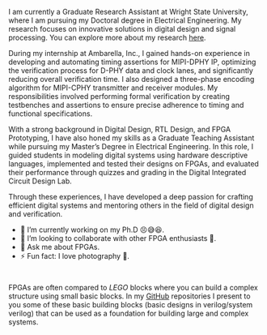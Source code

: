 <!-- I work as Graduate Research Assistant at Wright State University currently pursuing my Doctoral degree. You can find more about my research [here](research/2024_07_08_10_15_40_research).

During my internship at Ambarella, Inc., I acquired hands-on experience in developing and automating timing assertions for MIPI-DPHY IP, optimizing the verification of D-PHY data and clock lanes, and significantly reducing overall verification time. I also designed a three-phase encoding algorithm for MIPI-CPHY transmitter and receiver modules. My responsibilities included performing formal verification by creating testbenches and assertions to ensure precise adherence to timing and functional specifications.

My background includes Digital Design, RTL design, FPGA prototyping, Circuit design, and I have worked as a graduate teaching assistant while pursuing a Master’s Degree in Electrical Engineering.

As a teaching assistant I Instructed students in modeling digital systems using hardware descriptive language. Implemented and tested the designs on FPGAs. Evaluated the student's performance based on quizzes and graded them accordingly for Digital Integrated Circuit Design Lab.

My research focus is on wideband digital receivers for radar applications.

-   🌱 I’m currently learning new technology in the field of digital design.

 `✨Share Knowledge, Spread Love.✨` -->


I am currently a Graduate Research Assistant at Wright State University, where I am pursuing my Doctoral degree in Electrical Engineering. My research focuses on innovative solutions in digital design and signal processing. You can explore more about my research [here](research/2024_07_08_10_15_40_research).

During my internship at Ambarella, Inc., I gained hands-on experience in developing and automating timing assertions for MIPI-DPHY IP, optimizing the verification process for D-PHY data and clock lanes, and significantly reducing overall verification time. I also designed a three-phase encoding algorithm for MIPI-CPHY transmitter and receiver modules. My responsibilities involved performing formal verification by creating testbenches and assertions to ensure precise adherence to timing and functional specifications.

With a strong background in Digital Design, RTL Design, and FPGA Prototyping, I have also honed my skills as a Graduate Teaching Assistant while pursuing my Master’s Degree in Electrical Engineering. In this role, I guided students in modeling digital systems using hardware descriptive languages, implemented and tested their designs on FPGAs, and evaluated their performance through quizzes and grading in the Digital Integrated Circuit Design Lab.

Through these experiences, I have developed a deep passion for crafting efficient digital systems and mentoring others in the field of digital design and verification.

-   🔭 I’m currently working on my Ph.D 😣😅😆.
-   👯 I’m looking to collaborate with other FPGA enthusiasts 🤝.
-   💬 Ask me about FPGAs.
-   ⚡ Fun fact: I love photography 📸. 

#
FPGAs are often compared to _LEGO_ blocks where you can build a complex structure using small basic blocks. In my [GitHub](https://github.com/24x7fpga) repositories I present to you some of these basic building blocks (basic designs in verilog/system verilog) that can be used as a foundation for building large and complex systems.